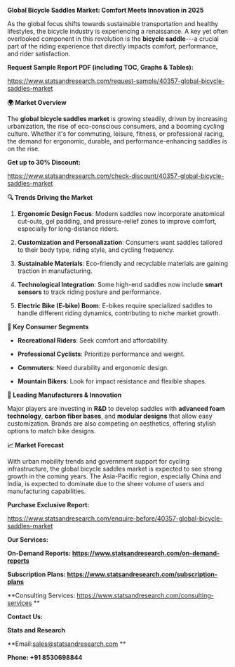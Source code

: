 **Global Bicycle Saddles Market: Comfort Meets Innovation in 2025**

As the global focus shifts towards sustainable transportation and
healthy lifestyles, the bicycle industry is experiencing a renaissance.
A key yet often overlooked component in this revolution is the **bicycle
saddle**---a crucial part of the riding experience that directly impacts
comfort, performance, and rider satisfaction.

**Request Sample Report PDF (including TOC, Graphs & Tables):**

<https://www.statsandresearch.com/request-sample/40357-global-bicycle-saddles-market>

**🌍 Market Overview**

The **global bicycle saddles market** is growing steadily, driven by
increasing urbanization, the rise of eco-conscious consumers, and a
booming cycling culture. Whether it's for commuting, leisure, fitness,
or professional racing, the demand for ergonomic, durable, and
performance-enhancing saddles is on the rise.

**Get up to 30% Discount:**

<https://www.statsandresearch.com/check-discount/40357-global-bicycle-saddles-market>

**🔍 Trends Driving the Market**

1.  **Ergonomic Design Focus**: Modern saddles now incorporate
    anatomical cut-outs, gel padding, and pressure-relief zones to
    improve comfort, especially for long-distance riders.

2.  **Customization and Personalization**: Consumers want saddles
    tailored to their body type, riding style, and cycling frequency.

3.  **Sustainable Materials**: Eco-friendly and recyclable materials are
    gaining traction in manufacturing.

4.  **Technological Integration**: Some high-end saddles now include
    **smart sensors** to track riding posture and performance.

5.  **Electric Bike (E-bike) Boom**: E-bikes require specialized saddles
    to handle different riding dynamics, contributing to niche market
    growth.

**🚴 Key Consumer Segments**

-   **Recreational Riders**: Seek comfort and affordability.

-   **Professional Cyclists**: Prioritize performance and weight.

-   **Commuters**: Need durability and ergonomic design.

-   **Mountain Bikers**: Look for impact resistance and flexible shapes.

**💼 Leading Manufacturers & Innovation**

Major players are investing in **R&D** to develop saddles with
**advanced foam technology**, **carbon fiber bases**, and **modular
designs** that allow easy customization. Brands are also competing on
aesthetics, offering stylish options to match bike designs.

**📈 Market Forecast**

With urban mobility trends and government support for cycling
infrastructure, the global bicycle saddles market is expected to see
strong growth in the coming years. The Asia-Pacific region, especially
China and India, is expected to dominate due to the sheer volume of
users and manufacturing capabilities.

**Purchase Exclusive Report:**

<https://www.statsandresearch.com/enquire-before/40357-global-bicycle-saddles-market>

**Our Services:**

**On-Demand Reports:
<https://www.statsandresearch.com/on-demand-reports>**

**Subscription Plans:
<https://www.statsandresearch.com/subscription-plans>**

**Consulting Services:
<https://www.statsandresearch.com/consulting-services> **

**Contact Us:**

**Stats and Research**

**Email:sales@statsandresearch.com **

**Phone: +91 8530698844**
